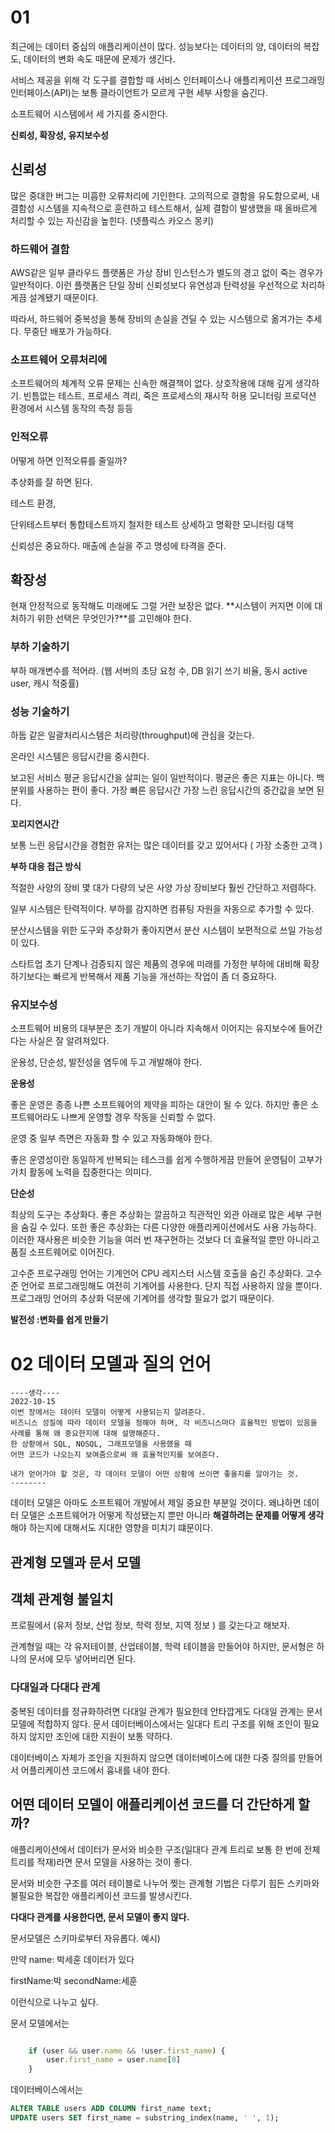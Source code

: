 

# 01 

최근에는 데이터 중심의 애플리케이션이 많다.
성능보다는 데이터의 양, 데이터의 복잡도, 데이터의 변화 속도 때문에 문제가 생긴다.

서비스 제공을 위해 각 도구를 결합할 때 서비스 인터페이스나 애플리케이션 프로그래밍 인터페이스(API)는
보통 클라이언트가 모르게 구현 세부 사항을 숨긴다.

소프트웨어 시스템에서 세 가지를 중시한다.

**신뢰성, 확장성, 유지보수성**

## 신뢰성

많은 중대한 버그는 미흡한 오류처리에 기인한다.
고의적으로 결함을 유도함으로써, 내결함성 시스템을 지속적으로 훈련하고 테스트해서,
실제 결함이 발생했을 때 올바르게 처리할 수 있는 자신감을 높힌다. (넷플릭스 카오스 몽키)



### 하드웨어 결함 

AWS같은 일부 클라우드 플랫폼은 가상 장비 인스턴스가 별도의 경고 없이 죽는 경우가 일반적이다.
이런 플랫폼은 단일 장비 신뢰성보다 유연성과 탄력성을 우선적으로 처리하게끔 설계됐기 때문이다.

따라서, 하드웨어 중복성을 통해 장비의 손실을 견딜 수 있는 시스템으로 옮겨가는 추세다.
무중단 배포가 가능하다.

### 소프트웨어 오류처리에

소프트웨어의 체계적 오류 문제는 신속한 해결책이 없다.
상호작용에 대해 깊게 생각하기.
빈틈없는 테스트,
프로세스 격리,
죽은 프로세스의 재시작 허용
모니터링
프로덕션 환경에서 시스템 동작의 측정 등등


### 인적오류

어떻게 하면 인적오류를 줄일까?

추상화를 잘 하면 된다.

테스트 환경,

단위테스트부터 통합테스트까지 철저한 테스트
상세하고 명확한 모니터링 대책


신뢰성은 중요하다. 매출에 손실을 주고 명성에 타격을 준다.


## 확장성

현재 안정적으로 동작해도 미래에도 그럴 거란 보장은 없다.
**시스템이 커지면 이에 대처하기 위한 선택은 무엇인가?**를 고민해야 한다.

### 부하 기술하기

부하 매개변수를 적어라.
(웹 서버의 초당 요청 수, DB 읽기 쓰기 비율, 동시 active user, 캐시 적중률)

### 성능 기술하기

하둡 같은 일괄처리시스템은 처리량(throughput)에 관심을 갖는다.

온라인 시스템은 응답시간을 중시한다.

보고된 서비스 평균 응답시간을 살피는 일이 일반적이다.
평균은 좋은 지표는 아니다.
백분위를 사용하는 편이 좋다.
가장 빠른 응답시간 가장 느린 응답시간의 중간값을 보면 된다.

**꼬리지연시간** 

보통 느린 응답시간을 경험한 유저는
많은 데이터를 갖고 있어서다 ( 가장 소중한 고객 )


**부하 대응 접근 방식**

적절한 사양의 장비 몇 대가 다량의 낮은 사양 가상 장비보다 훨씬 간단하고 저렴하다.

일부 시스템은 탄력적이다. 부하를 감지하면 컴퓨팅 자원을 자동으로 추가할 수 있다.


분산시스템을 위한 도구와 추상화가 좋아지면서 분산 시스템이 보편적으로 쓰일 가능성이 있다.

스타트업 초기 단계나 검증되지 않은 제품의 경우에 미래를 가정한 부하에 대비해 확장하기보다는
빠르게 반복해서 제품 기능을 개선하는 작업이 좀 더 중요하다.

### 유지보수성

소프트웨어 비용의 대부분은 초기 개발이 아니라 지속해서 이어지는 유지보수에 들어간다는 사실은 잘 알려져있다.

운용성, 단순성, 발전성을 염두에 두고 개발해야 한다.

**운용성**

좋은 운영은 종종 나쁜 소프트웨어의 제약을 피하는 대안이 될 수 있다.
하지만 좋은 소프트웨어라도 나쁘게 운영할 경우 작동을 신뢰할 수 없다.

운영 중 일부 측면은 자동화 할 수 있고 자동화해야 한다.

좋은 운영성이란 동일하게 반복되는 테스크를 쉽게 수행하게끔 만들어 운영팀이 고부가가치 활동에
노력을 집중한다는 의미다.

**단순성**

최상의 도구는 추상화다.
좋은 추상화는 깔끔하고 직관적인 외관 아래로 많은 세부 구현을 숨길 수 있다.
또한 좋은 추상화는 다른 다양한 애플리케이션에서도 사용 가능하다.
이러한 재사용은 비슷한 기능을 여러 번 재구현하는 것보다 더 효율적일 뿐만 아니라고품질 소프트웨어로 이어진다.

고수준 프로구래밍 언어는 기계언어 CPU 레지스터 시스템 호출을 숨긴 추상화다.
고수준 언어로 프로그래밍해도 여전히 기계어를 사용한다. 단지 직접 사용하지 않을 뿐이다.
프로그래밍 언어의 추상화 덕분에 기계어를 생각할 필요가 없기 때문이다.

**발전성 :변화를 쉽게 만들기**



# 02 데이터 모델과 질의 언어

```
----생각----
2022-10-15
이번 장에서는 데이터 모델이 어떻게 사용되는지 알려준다.
비즈니스 성질에 따라 데이터 모델을 정해야 하며, 각 비즈니스마다 효율적인 방법이 있음을
사례를 통해 왜 중요한지에 대해 설명해준다.
한 상황에서 SQL, NOSQL, 그래프모델을 사용했을 때
어떤 코드가 나오는지 보여줌으로써 왜 효율적인지를 보여준다.

내가 얻어가야 할 것은, 각 데이터 모델이 어떤 상황에 쓰이면 좋을지를 알아가는 것.
--------

```


데이터 모델은 아마도 소프트웨어 개발에서 제일 중요한 부분일 것이다.
왜냐하면 데이터 모델은 소프트웨어가 어떻게 작성됐는지 뿐만 아니라 **해결하려는 문제를 어떻게 생각**해야 하는지에
대해서도 지대한 영향을 미치기 떄문이다.

## 관계형 모델과 문서 모델

## 객체 관계형 불일치

프로필에서  (유저 정보, 산업 정보, 학력 정보, 지역 정보 )
를 갖는다고 해보자.

관계형일 때는 각 유저테이블, 산업테이블, 학력 테이블을 만들어야 하지만,
문서형은 하나의 문서에 모두 넣어버리면 된다.

### 다대일과 다대다 관계

중복된 데이터를 정규화하려면 다대일 관계가 필요한데 안타깝게도 다대일 관계는 문서 모델에 적합하지 않다. 
문서 데이터베이스에서는 일대다 트리 구조를 위해 조인이 필요하지 않지만 조인에 대한 지원이 보통 약하다.

데이터베이스 자체가 조인을 지원하지 않으면 데이터베이스에 대한 다중 질의를 만들어서 어플리케이션 코드에서 흉내를 내야 한다. 

## 어떤 데이터 모델이 애플리케이션 코드를 더 간단하게 할까?

애플리케이션에서 데이터가 문서와 비슷한 구조(일대다 관계 트리로 보통 한 번에 전체 트리를 적재)라면
문서 모델을 사용하는 것이 좋다. 

문서와 비슷한 구조를 여러 테이블로 나누어 찢는 관계형 기법은 다루기 힘든 스키마와 불필요한 
복잡한 애플리케이션 코드를 발생시킨다.

**다대다 관계를 사용한다면, 문서 모델이 좋지 않다.**

문서모델은 스키마로부터 자유롭다.
예시)

만약 name: 박세훈 데이터가 있다

firstName:박 secondName:세훈

이런식으로 나누고 싶다.

문서 모델에서는

```javascript

	if (user && user.name && !user.first_name) {
		user.first_name = user.name[0]
	}

```

데이터베이스에서는

```SQL
ALTER TABLE users ADD COLUMN first_name text;
UPDATE users SET first_name = substring_index(name, ' ', 1);
```

